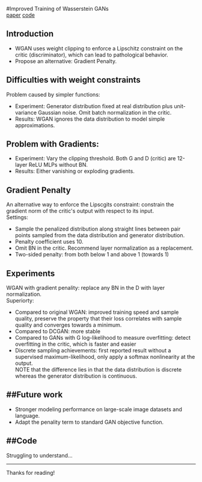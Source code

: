 #Improved Training of Wasserstein GANs  
[paper](https://arxiv.org/abs/1704.00028)   [code](https://github.com/igul222/improved_wgan_training)  

Introduction
---
* WGAN uses weight clipping to enforce a Lipschitz constraint on the critic (discriminator), which can lead to pathological behavior.
* Propose an alternative: Gradient Penalty.  

Difficulties with weight constraints  
---
Problem caused by simpler functions:
* Experiment: Generator distribution fixed at real distribution plus unit-variance Gaussian noise. Omit batch normalization in the critic. 
* Results: WGAN ignores the data distribution to model simple approximations.  

Problem with Gradients:
---
* Experiment: Vary the clipping threshold. Both G and D (critic) are 12-layer ReLU MLPs without BN.  
* Results: Either vanishing or exploding gradients.  

Gradient Penalty
---
An alternative way to enforce the Lipscgits constraint: constrain the gradient norm of the critic's output with respect to its input.  
Settings:  
* Sample the penalized distribution along straight lines between pair points sampled from the data distribution and generator distribution.
* Penalty coefficient uses 10.
* Omit BN in the critic. Recommend layer normalization as a replacement.
* Two-sided penalty: from both below 1 and above 1 (towards 1)

Experiments  
---
WGAN with gradient penality: replace any BN in the D with layer normalization.  
Superiorty:  
* Compared to original WGAN: improved training speed and sample quality, preserve the property that their loss correlates with sample quality and converges towards a minimum.  
* Compared to DCGAN: more stable
* Compared to GANs with G log-likelihood to measure overfitting: detect overfitting in the critic, which is faster and easier
* Discrete sampling achievements: first reported result without a supervised maximum-likelihood, only apply a softmax nonlinearity at the output.  
NOTE that the difference lies in that the data distribution is discrete whereas the generator distribution is continuous.  

##Future work  
---
* Stronger modeling performance on large-scale image datasets and language.  
* Adapt the penality term to standard GAN objective function.  

##Code  
---
Struggling to understand...  

---
Thanks for reading!


